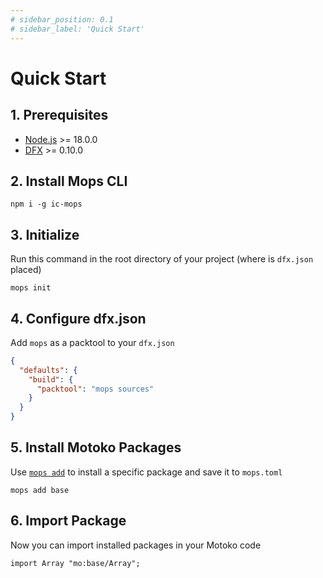```yaml
---
# sidebar_position: 0.1
# sidebar_label: 'Quick Start'
---
```


# Quick Start

## 1. Prerequisites
- [Node.js](https://nodejs.org/) >= 18.0.0
- [DFX](https://internetcomputer.org/docs/current/developer-docs/quickstart/local-quickstart) >= 0.10.0

## 2. Install Mops CLI
```
npm i -g ic-mops
```

## 3. Initialize
Run this command in the root directory of your project (where is `dfx.json` placed)

```
mops init
```

## 4. Configure dfx.json
Add `mops` as a packtool to your `dfx.json`

```json
{
  "defaults": {
    "build": {
      "packtool": "mops sources"
    }
  }
}
```

## 5. Install Motoko Packages
Use [`mops add`](/cli/mops-add) to install a specific package and save it to `mops.toml`

```
mops add base
```

## 6. Import Package
Now you can import installed packages in your Motoko code

```motoko
import Array "mo:base/Array";
```